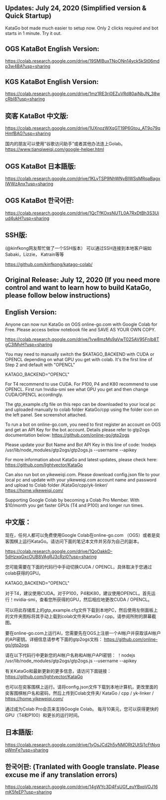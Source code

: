 ## Updates: July 24, 2020 (Simplified version & Quick Startup)

KataGo bot made much easier to setup now. Only 2 clicks required and bot starts in 1 minute. Try it out.

## OGS KataBot English Version:

https://colab.research.google.com/drive/19SMIBuxTNoONn14yck5kSt06mdp3w4BA?usp=sharing

## KGS KataBot English Version:

https://colab.research.google.com/drive/1mz1RE3ri0EZuVRd80aiNbJN_38wcRbI8?usp=sharing

## 奕客 KataBot 中文版:

https://colab.research.google.com/drive/1UXnozWXqGT19P6Gtou_AT9o79qHmfBAG?usp=sharing

国内的朋友可以使用“谷歌访问助手”或者其他办法连上Golab。https://www.tianqiweiqi.com/google-helper.html

## OGS KataBot 日本語版:

https://colab.research.google.com/drive/1KLyTSP9NhWNyBlWSsMRqaBagxIWWzAnx?usp=sharing

## OGS KataBot 한국어판: 

https://colab.research.google.com/drive/1QcTfKOxsNUTL0A7RxDtBh3S3Uiud4ukH?usp=sharing


## SSH版:

(@kinfkong网友帮忙做了一个SSH版本） 可以通过SSH连接到本地客户端如 Sabaki，Lizzie， Katrain等等 

 https://github.com/kinfkong/katago-colab/



## Original Release: July 12, 2020 (If you need more control and want to learn how to build KataGo, please follow below instructions)

## English Version:

Anyone can now run KataGo on OGS online-go.com  with Google Colab for Free. Please access below notebook file and SAVE AS YOUR OWN COPY. 

https://colab.research.google.com/drive/1vw8mzMs9aVwT025AV95FnIb8TgC3IMyH?usp=sharing

You may need to manually switch the $KATAGO_BACKEND with CUDA or OPENCL depending on what GPU you get with colab. It's the first line of Step 2 and default with "OPENCL"

  KATAGO_BACKEND="OPENCL"

For T4 recommend to use CUDA. For P100, P4 and K80 recommend to use OPENCL. First run !nvidia-smi see what GPU you get and then change CUDA/OPENCL accordingly.

The gtp_example.cfg file on this repo can be downloaded to your local pc and uploaded manually to colab folder KataGo/cpp using the folder icon on the left panel. See screenshot attached.

To run a bot on online-go.com, you need to first register an account on OGS and get an API Key for the bot account. Details please refer to gtp2ogs documentation below:
https://github.com/online-go/gtp2ogs

Please update your Bot Name <ogsBotName>  and Bot API Key <ogsBotApikey> in this line of code:
!nodejs /usr/lib/node_modules/gtp2ogs/gtp2ogs.js --username <ogsBotName> --apikey <ogsBotApikey> 

For more information about KataGo and latest updates, please check here:
https://github.com/lightvector/KataGo

Can also run bot on yikeweiqi.com. Please download config.json file to your local pc and update with your yikeweiqi.com account name and password and upload to Colab folder /KataGo/cpp/yk-linker/
https://home.yikeweiqi.com/ 

Supporting Google Colab by becoming a Colab Pro Member. With $10/month you get faster GPUs (T4 and P100) and longer run times.



## 中文版：

现在，任何人都可以免费使用Google Colab在online-go.com （OGS）或者是奕客围棋上运行KataGo。请访问下面的笔记本文件并另存为自己的副本。

https://colab.research.google.com/drive/1QoOakkD-5dHzxqGxcOUB8VAgRJ3cRzi0?usp=sharing

您可能需要在下面的代码行中手动切换CUDA / OPENCL，具体取决于您通过colab获得的GPU。

KATAGO_BACKEND="OPENCL"

对于T4，建议使用CUDA。对于P100，P4和K80，建议使用OPENCL。首先运行！nvidia-smi，查看您所获得的GPU，然后相应地更改CUDA / OPENCL。

可以将此存储库上的gtp_example.cfg文件下载到本地PC，然后使用左侧面板上的文件夹图标将其手动上载到colab文件夹KataGo / cpp。请参阅所附的屏幕截图。

要在online-go.com上运行AI，您需要先在OGS上注册一个AI帐户并获取该AI帐户的API密钥。详细信息请参考下面的gtp2ogs文档：
https://github.com/online-go/gtp2ogs

请在以下代码行中更新您的AI帐户名称<ogsBotName>和AI帐户API密钥<ogsBotApikey>：
！nodejs /usr/lib/node_modules/gtp2ogs/gtp2ogs.js --username <ogsBotName> --apikey <ogsBotApikey>

有关KataGo和最新更新的更多信息，请访问下面链接：
https://github.com/lightvector/KataGo

也可以在奕客围棋上运行。请将config.json文件下载到本地计算机，更改里面的奕客围棋帐户名和密码，然后上传到Colab文件夹/ KataGo / cpp / yk-linker /
https://home.yikeweiqi.com/

通过成为Colab Pro会员来支持Google Colab。 每月10美元，您可以获得更快的GPU（T4和P100）和更长的运行时间。



## 日本語版:

https://colab.research.google.com/drive/1yOsJCd2h5yNMORt2UtSj1cFtNyqpWmFe?usp=sharing



## 한국어판: (Tranlated with Google translate. Please excuse me if any translation errors)

https://colab.research.google.com/drive/14gWYc3D4FsUGf_euYBxpVOJ16mK5feEP?usp=sharing
